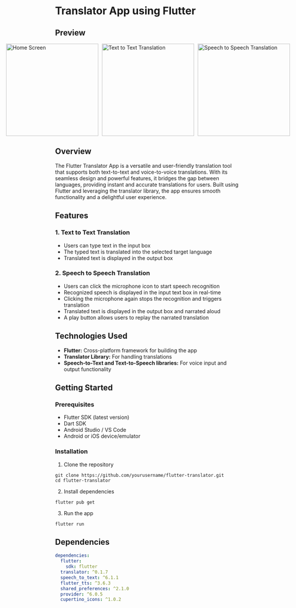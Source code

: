 # Translator App using Flutter

## Preview

<div style="display: flex; justify-content: center; gap: 10px;">
  <img src="https://github.com/user-attachments/assets/4b89e61c-ce98-4935-bd70-2930964b3839" width="250" alt="Home Screen"/>
  <img src="https://github.com/user-attachments/assets/5502bcd5-f762-4f6e-a01a-825b8685ded1" width="250" alt="Text to Text Translation"/>
  <img src="https://github.com/user-attachments/assets/601471f1-4c15-4c42-a848-dbbc99a3be36" width="250" alt="Speech to Speech Translation"/>
</div>

## Overview

The Flutter Translator App is a versatile and user-friendly translation tool that supports both text-to-text and voice-to-voice translations. With its seamless design and powerful features, it bridges the gap between languages, providing instant and accurate translations for users. Built using Flutter and leveraging the translator library, the app ensures smooth functionality and a delightful user experience.

## Features

### 1. Text to Text Translation
- Users can type text in the input box
- The typed text is translated into the selected target language
- Translated text is displayed in the output box

### 2. Speech to Speech Translation
- Users can click the microphone icon to start speech recognition
- Recognized speech is displayed in the input text box in real-time
- Clicking the microphone again stops the recognition and triggers translation
- Translated text is displayed in the output box and narrated aloud
- A play button allows users to replay the narrated translation

## Technologies Used
- **Flutter:** Cross-platform framework for building the app
- **Translator Library:** For handling translations
- **Speech-to-Text and Text-to-Speech libraries:** For voice input and output functionality

## Getting Started

### Prerequisites
- Flutter SDK (latest version)
- Dart SDK
- Android Studio / VS Code
- Android or iOS device/emulator

### Installation

1. Clone the repository
```shell
git clone https://github.com/yourusername/flutter-translator.git
cd flutter-translator
```

2. Install dependencies
```shell
flutter pub get
```

3. Run the app
```shell
flutter run
```


## Dependencies

```yaml
dependencies:
  flutter:
    sdk: flutter
  translator: ^0.1.7
  speech_to_text: ^6.1.1
  flutter_tts: ^3.6.3
  shared_preferences: ^2.1.0
  provider: ^6.0.5
  cupertino_icons: ^1.0.2
```